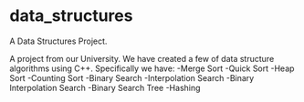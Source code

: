 # data_structures
A Data Structures Project.

A project from our University. We have created a few of data structure algorithms using C++. Specifically we have:
-Merge Sort
-Quick Sort
-Heap Sort
-Counting Sort
-Binary Search
-Interpolation Search
-Binary Interpolation Search
-Binary Search Tree
-Hashing
